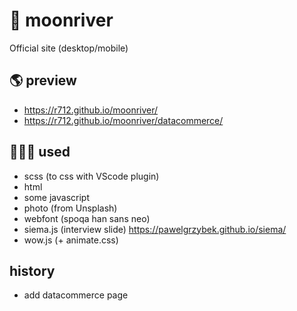 # 💙 moonriver

Official site (desktop/mobile)

## 🌎 preview
- https://r712.github.io/moonriver/
- https://r712.github.io/moonriver/datacommerce/

## 👩🏻‍💻 used
- scss (to css with VScode plugin)
- html
- some javascript
- photo (from Unsplash)
- webfont (spoqa han sans neo)
- siema.js (interview slide) https://pawelgrzybek.github.io/siema/
- wow.js (+ animate.css)

## history
- add datacommerce page
